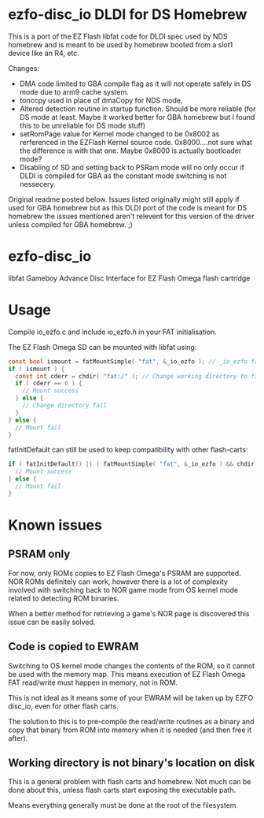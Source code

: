# ezfo-disc_io DLDI for DS Homebrew

This is a port of the EZ Flash libfat code for DLDI spec used by NDS homebrew and is meant to be used by homebrew booted from a slot1 device like an R4, etc.


Changes:

* DMA code limited to GBA compile flag as it will not operate safely in DS mode due to arm9 cache system.
* tonccpy used in place of dmaCopy for NDS mode.
* Altered detection routine in startup function. Should be more reliable (for DS mode at least. Maybe it worked better for GBA homebrew but I found this to be unreliable for DS mode stuff)
* setRomPage value for Kernel mode changed to be 0x8002 as rerferenced in the EZFlash Kernel source code. 0x8000....not sure what the difference is with that one. Maybe 0x8000 is actually bootloader mode?
* Disabling of SD and setting back to PSRam mode will no only occur if DLDI is compiled for GBA as the constant mode switching is not nessecery.


Original readme posted below. Issues listed originally might still apply if used for GBA homebrew but as this DLDI port of the code is meant for DS homebrew the issues mentioned aren't relevent for this version of the driver unless compiled for GBA homebrew. ;)

# ezfo-disc_io
libfat Gameboy Advance Disc Interface for EZ Flash Omega flash cartridge

# Usage #

Compile io_ezfo.c and include io_ezfo.h in your FAT initialisation.

The EZ Flash Omega SD can be mounted with libfat using:
```c
const bool ismount = fatMountSimple( "fat", &_io_ezfo ); // _io_ezfo from io_ezfo.h
if ( ismount ) {
  const int cderr = chdir( "fat:/" ); // Change working directory to fat:/ device
  if ( cderr == 0 ) {
    // Mount success
  } else {
    // Change directory fail
  }
} else {
  // Mount fail
}
```

fatInitDefault can still be used to keep compatibility with other flash-carts:
```c
if ( fatInitDefault() || ( fatMountSimple( "fat", &_io_ezfo ) && chdir( "fat:/" ) == 0 ) ) {
  // Mount success
} else {
  // Mount fail
}
```

# Known issues #

## PSRAM only ##

For now, only ROMs copies to EZ Flash Omega's PSRAM are supported. NOR ROMs definitely can work, however there is a lot of complexity involved with switching back to NOR game mode from  OS kernel mode related to detecting ROM binaries.

When a better method for retrieving a game's NOR page is discovered this issue can be easily solved.

## Code is copied to EWRAM ##

Switching to OS kernel mode changes the contents of the ROM, so it cannot be used with the memory map. This means execution of EZ Flash Omega FAT read/write must happen in memory, not in ROM.

This is not ideal as it means some of your EWRAM will be taken up by EZFO disc_io, even for other flash carts.

The solution to this is to pre-compile the read/write routines as a binary and copy that binary from ROM into memory when it is needed (and then free it after).

## Working directory is not binary's location on disk ##

This is a general problem with flash carts and homebrew. Not much can be done about this, unless flash carts start exposing the executable path.

Means everything generally must be done at the root of the filesystem. 